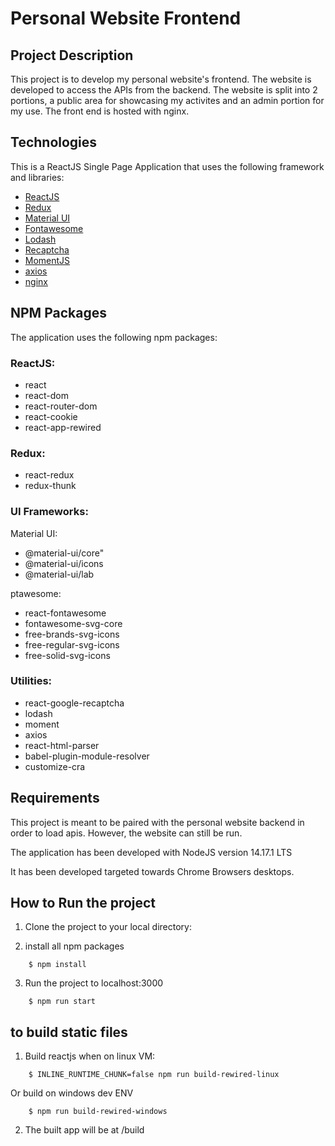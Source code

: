 # Personal Website Frontend

## Project Description
This project is to develop my personal website's frontend. The website is developed to access the APIs from the backend.
The website is split into 2 portions, a public area for showcasing my activites and an admin portion for my use. The front end is hosted with nginx.

## Technologies
This is a ReactJS Single Page Application that uses the following framework and libraries:
- [ReactJS](https://reactjs.org/)
- [Redux](https://react-redux.js.org/)
- [Material UI](https://material-ui.com/)
- [Fontawesome](https://fontawesome.com/)
- [Lodash](https://lodash.com/)
- [Recaptcha](https://www.google.com/recaptcha/about/)
- [MomentJS](https://momentjs.com/)
- [axios](https://www.axios.com/)
- [nginx](https://www.nginx.com/)

## NPM Packages
The application uses the following npm packages:

### ReactJS:
- react
- react-dom
- react-router-dom
- react-cookie
- react-app-rewired

### Redux:
- react-redux
- redux-thunk

### UI Frameworks:
Material UI:
- @material-ui/core"
- @material-ui/icons
- @material-ui/lab

ptawesome:
- react-fontawesome
- fontawesome-svg-core
- free-brands-svg-icons
- free-regular-svg-icons
- free-solid-svg-icons

### Utilities:
- react-google-recaptcha
- lodash
- moment
- axios
- react-html-parser
- babel-plugin-module-resolver
- customize-cra

## Requirements
This project is meant to be paired with the personal website backend in order to load apis. However, the website can still be run.

The application has been developed with NodeJS version 14.17.1 LTS

It has been developed targeted towards Chrome Browsers desktops.

## How to Run the project
1. Clone the project to your local directory:

2. install all npm packages
``` 
    $ npm install
```
3.  Run the project to localhost:3000
``` 
    $ npm run start
```

## to build static files
1. Build reactjs when on linux VM:
``` 
    $ INLINE_RUNTIME_CHUNK=false npm run build-rewired-linux
```
Or build on windows dev ENV

``` 
    $ npm run build-rewired-windows
```

2. The built app will be at /build
